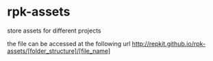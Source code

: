 # rpk-assets
store assets for different projects

the file can be accessed at the following url http://repkit.github.io/rpk-assets/[folder_structure]/[file_name]
